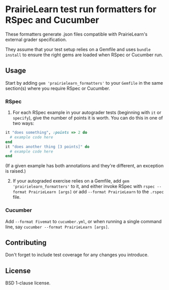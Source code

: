 # PrairieLearn test run formatters for RSpec and Cucumber

These formatters generate .json files compatible with PrairieLearn's
external grader specification.

They assume that your test setup relies on a Gemfile and uses `bundle
install` to ensure the right gems are loaded when RSpec or Cucumber run.

## Usage

Start by adding `gem 'prairielearn_formatters'` to your `Gemfile` in
the same section(s) where you require RSpec or Cucumber.

### RSpec

1. For each RSpec example in your autograder tests (beginning with
`it` or `specify`), give the number of points it is worth.  You can do
this in one of two ways:

```ruby
it "does something", :points => 2 do
  # example code here
end
it "does another thing [3 points]" do
  # example code here
end
```

(If a given example has both annotations and they're different, an
exception is raised.)

2. If your autograded exercise relies on a Gemfile, add  `gem
'prairielearn_formatters'` to it, and either invoke RSpec with
`rspec --format PrairieLearn [args]` or add `--format PrairieLearn` to
the `.rspec` file.


### Cucumber

Add `--format Fivemat` to `cucumber.yml`, 
or when running a single command line, say
`cucumber --format PrairieLearn [args]`.

## Contributing

Don't forget to include test coverage for any changes you introduce.

## License

BSD 1-clause license.
